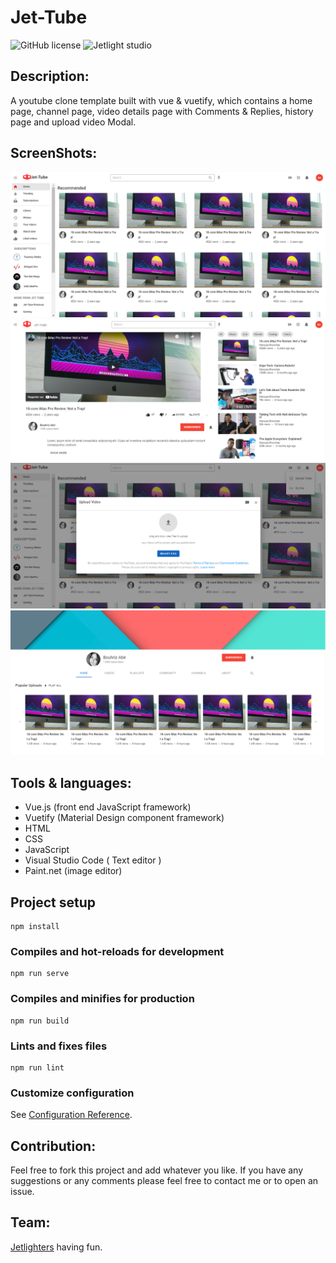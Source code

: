 # Jet-Tube

![GitHub license](https://img.shields.io/github/license/Mohammed-Benotmane/Tower-Defense-Game.svg)
![Jetlight studio](https://img.shields.io/badge/Made%20by-Jetlight%20studio-blue.svg?color=082544)

## Description:
 A youtube clone template built with vue & vuetify, which contains a home page, channel page, video details page with Comments & Replies, history page and upload video Modal.

## ScreenShots:
<img src="screenshots/1.png" /> 
<img src="screenshots/2.png" />
<img src="screenshots/4.png" />
<img src="screenshots/3.png" />

## Tools & languages:
* Vue.js (front end JavaScript framework)
* Vuetify (Material Design component framework)
* HTML
* CSS
* JavaScript
* Visual Studio Code ( Text editor )
* Paint.net (image editor)


## Project setup
```
npm install
```

### Compiles and hot-reloads for development
```
npm run serve
```

### Compiles and minifies for production
```
npm run build
```

### Lints and fixes files
```
npm run lint
```

### Customize configuration
See [Configuration Reference](https://cli.vuejs.org/config/).

## Contribution:
Feel free to fork this project and add whatever you like. If you have any suggestions or any comments please feel free to contact me or to open an issue.

## Team:
[Jetlighters](https://github.com/JetLightStudio) having fun.
